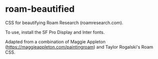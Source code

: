 # roam-beautified
CSS for beautifying Roam Research (roamresearch.com).

To use, install the SF Pro Display and Inter fonts.

Adapted from a combination of Maggie Appleton (https://maggieappleton.com/paintingroam) and Taylor Rogalski's Roam CSS.
